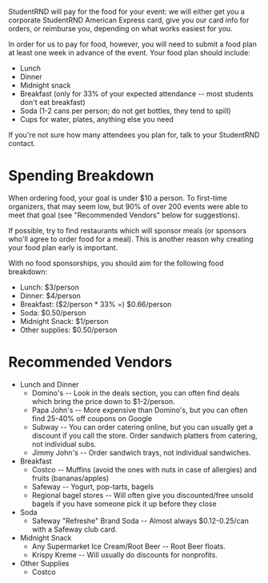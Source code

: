 StudentRND will pay for the food for your event: we will either get you a corporate StudentRND American Express card, give you our card info for orders, or reimburse you, depending on what works easiest for you.

In order for us to pay for food, however, you will need to submit a food plan at least one week in advance of the event. Your food plan should include:

* Lunch
* Dinner
* Midnight snack
* Breakfast \(only for 33% of your expected attendance -- most students don't eat breakfast\)
* Soda \(1-2 cans per person; do not get bottles, they tend to spill\)
* Cups for water,  plates, anything else you need

If you're not sure how many attendees you plan for, talk to your StudentRND contact.

# Spending Breakdown

When ordering food, your goal is under $10 a person. To first-time organizers, that may seem low, but 90% of over 200 events were able to meet that goal \(see "Recommended Vendors" below for suggestions\).

If possible, try to find restaurants which will sponsor meals \(or sponsors who'll agree to order food for a meal\). This is another reason why creating your food plan early is important.

With no food sponsorships, you should aim for the following food breakdown:

* Lunch: $3/person
* Dinner: $4/person
* Breakfast: \($2/person \* 33% =\) $0.66/person
* Soda: $0.50/person
* Midnight Snack: $1/person
* Other supplies: $0.50/person

# Recommended Vendors

* Lunch and Dinner
  * Domino's -- Look in the deals section, you can often find deals which bring the price down to $1-2/person.
  * Papa John's -- More expensive than Domino's, but you can often find 25-40% off coupons on Google
  * Subway -- You can order catering online, but you can usually get a discount if you call the store. Order sandwich platters from catering, not individual subs.
  * Jimmy John's -- Order sandwich trays, not individual sandwiches.
* Breakfast
  * Costco -- Muffins \(avoid the ones with nuts in case of allergies\) and fruits \(bananas/apples\)
  * Safeway -- Yogurt, pop-tarts, bagels
  * Regional bagel stores -- Will often give you discounted/free unsold bagels if you have someone pick it up before they close
* Soda
  * Safeway "Refreshe" Brand Soda -- Almost always $0.12-0.25/can with a Safeway club card.
* Midnight Snack
  * Any Supermarket Ice Cream/Root Beer -- Root Beer floats.
  * Krispy Kreme -- Will usually do discounts for nonprofits.
* Other Supplies
  * Costco



